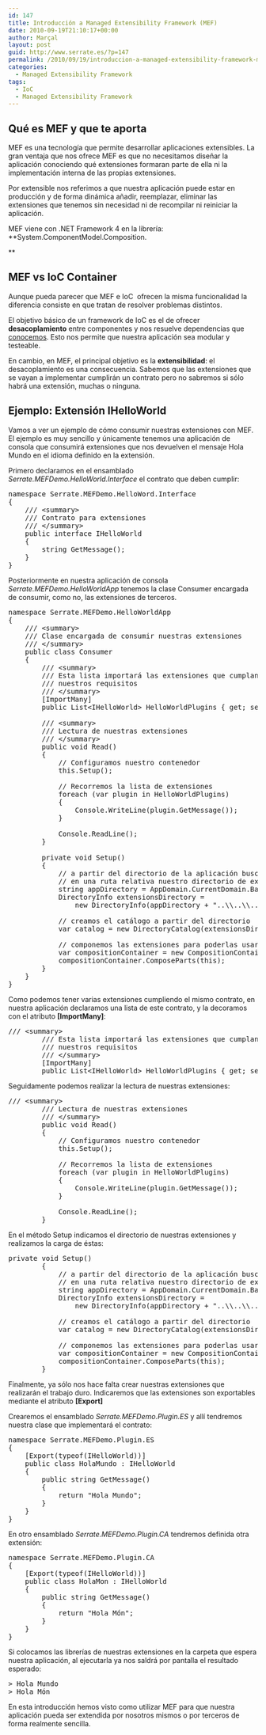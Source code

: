 ```yaml
---
id: 147
title: Introducción a Managed Extensibility Framework (MEF)
date: 2010-09-19T21:10:17+00:00
author: Marçal
layout: post
guid: http://www.serrate.es/?p=147
permalink: /2010/09/19/introduccion-a-managed-extensibility-framework-mef/
categories:
  - Managed Extensibility Framework
tags:
  - IoC
  - Managed Extensibility Framework
---
```

## Qué es MEF y que te aporta

MEF es una tecnología que permite desarrollar aplicaciones extensibles. La gran ventaja que nos ofrece MEF es que no necesitamos diseñar la aplicación conociendo qué extensiones formaran parte de ella ni la implementación interna de las propias extensiones.

Por extensible nos referimos a que nuestra aplicación puede estar en producción y de forma dinámica añadir, reemplazar, eliminar las extensiones que tenemos sin necesidad ni de recompilar ni reiniciar la aplicación.

MEF viene con .NET Framework 4 en la librería: **System.ComponentModel.Composition.
  
** 

## MEF vs IoC Container

Aunque pueda parecer que MEF e IoC  ofrecen la misma funcionalidad la diferencia consiste en que tratan de resolver problemas distintos.  

El objetivo básico de un framework de IoC es el de ofrecer **desacoplamiento** entre componentes y nos resuelve dependencias que <span style="text-decoration: underline;">conocemos</span>. Esto nos permite que nuestra aplicación sea modular y testeable.

En cambio, en MEF, el principal objetivo es la **extensibilidad**: el desacoplamiento es una consecuencia. Sabemos que las extensiones que se vayan a implementar cumplirán un contrato pero no sabremos si sólo habrá una extensión, muchas o ninguna.

## Ejemplo: Extensión IHelloWorld

<!--more-->Vamos a ver un ejemplo de cómo consumir nuestras extensiones con MEF. El ejemplo es muy sencillo y únicamente tenemos una aplicación de consola que consumirá extensiones que nos devuelven el mensaje Hola Mundo en el idioma definido en la extensión.

Primero declaramos en el ensamblado _Serrate.MEFDemo.HelloWorld.Interface_ el contrato que deben cumplir:

<pre class="brush: csharp; title: ; notranslate" title="">namespace Serrate.MEFDemo.HelloWord.Interface
{
    /// &lt;summary&gt;
    /// Contrato para extensiones
    /// &lt;/summary&gt;
    public interface IHelloWorld
    {
        string GetMessage();
    }
}
</pre>

Posteriormente en nuestra aplicación de consola _Serrate.MEFDemo.HelloWorldApp_ tenemos la clase Consumer encargada de consumir, como no, las extensiones de terceros.

<pre class="brush: csharp; title: ; notranslate" title="">namespace Serrate.MEFDemo.HelloWorldApp
{
    /// &lt;summary&gt;
    /// Clase encargada de consumir nuestras extensiones
    /// &lt;/summary&gt;
    public class Consumer
    {
        /// &lt;summary&gt;
        /// Esta lista importará las extensiones que cumplan
        /// nuestros requisitos
        /// &lt;/summary&gt;
        [ImportMany]
        public List&lt;IHelloWorld&gt; HelloWorldPlugins { get; set; }

        /// &lt;summary&gt;
        /// Lectura de nuestras extensiones
        /// &lt;/summary&gt;
        public void Read()
        {
            // Configuramos nuestro contenedor
            this.Setup();

            // Recorremos la lista de extensiones
            foreach (var plugin in HelloWorldPlugins)
            {
                Console.WriteLine(plugin.GetMessage());
            }

            Console.ReadLine();
        }

        private void Setup()
        {
            // a partir del directorio de la aplicación buscamos
            // en una ruta relativa nuestro directorio de extensiones
            string appDirectory = AppDomain.CurrentDomain.BaseDirectory;
            DirectoryInfo extensionsDirectory =
                new DirectoryInfo(appDirectory + "..\\..\\..\\extensions");

            // creamos el catálogo a partir del directorio
            var catalog = new DirectoryCatalog(extensionsDirectory.FullName);

            // componemos las extensiones para poderlas usar
            var compositionContainer = new CompositionContainer(catalog);
            compositionContainer.ComposeParts(this);
        }
    }
}
</pre>

Como podemos tener varias extensiones cumpliendo el mismo contrato, en nuestra aplicación declaramos una lista de este contrato, y la decoramos con el atributo **[ImportMany]**:

<pre class="brush: csharp; title: ; notranslate" title="">/// &lt;summary&gt;
        /// Esta lista importará las extensiones que cumplan
        /// nuestros requisitos
        /// &lt;/summary&gt;
        [ImportMany]
        public List&lt;IHelloWorld&gt; HelloWorldPlugins { get; set; }
</pre>

Seguidamente podemos realizar la lectura de nuestras extensiones:

<pre class="brush: csharp; title: ; notranslate" title="">/// &lt;summary&gt;
        /// Lectura de nuestras extensiones
        /// &lt;/summary&gt;
        public void Read()
        {
            // Configuramos nuestro contenedor
            this.Setup();

            // Recorremos la lista de extensiones
            foreach (var plugin in HelloWorldPlugins)
            {
                Console.WriteLine(plugin.GetMessage());
            }

            Console.ReadLine();
        }
</pre>

En el método Setup indicamos el directorio de nuestras extensiones y realizamos la carga de éstas:

<pre class="brush: csharp; title: ; notranslate" title="">private void Setup()
        {
            // a partir del directorio de la aplicación buscamos
            // en una ruta relativa nuestro directorio de extensiones
            string appDirectory = AppDomain.CurrentDomain.BaseDirectory;
            DirectoryInfo extensionsDirectory =
                new DirectoryInfo(appDirectory + "..\\..\\..\\extensions");

            // creamos el catálogo a partir del directorio
            var catalog = new DirectoryCatalog(extensionsDirectory.FullName);

            // componemos las extensiones para poderlas usar
            var compositionContainer = new CompositionContainer(catalog);
            compositionContainer.ComposeParts(this);
        }
</pre>

Finalmente, ya sólo nos hace falta crear nuestras extensiones que realizarán el trabajo duro. Indicaremos que las extensiones son exportables mediante el atributo **[Export]**

Crearemos el ensamblado _Serrate.MEFDemo.Plugin.ES_ y allí tendremos nuestra clase que implementará el contrato:

<pre class="brush: csharp; title: ; notranslate" title="">namespace Serrate.MEFDemo.Plugin.ES
{
    [Export(typeof(IHelloWorld))]
    public class HolaMundo : IHelloWorld
    {
        public string GetMessage()
        {
            return "Hola Mundo";
        }
    }
}
</pre>

En otro ensamblado _Serrate.MEFDemo.Plugin.CA_ tendremos definida otra extensión:

<pre class="brush: csharp; title: ; notranslate" title="">namespace Serrate.MEFDemo.Plugin.CA
{
    [Export(typeof(IHelloWorld))]
    public class HolaMon : IHelloWorld
    {
        public string GetMessage()
        {
            return "Hola Món";
        }
    }
}
</pre>

Si colocamos las librerías de nuestras extensiones en la carpeta que espera nuestra aplicación, al ejecutarla ya nos saldrá por pantalla el resultado esperado:

<pre>&gt; Hola Mundo
&gt; Hola Món</pre>

En esta introducción hemos visto como utilizar MEF para que nuestra aplicación pueda ser extendida por nosotros mismos o por terceros de forma realmente sencilla.